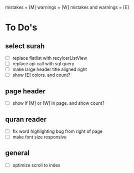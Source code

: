 mistakes = [M]
warnings = [W]
mistakes and warnings = [E]

# To Do's

## select surah

- [ ] replace flatlist with recylcerListView
- [ ] replace api call with sql query
- [ ] make large header title aligned right
- [ ] show [E] colors. and count?

## page header

- [ ] show if [M] or [W] in page. and show count?

## quran reader

- [ ] fix word highlighting bug from right of page
- [ ] make font size responsive

## general

- [ ] optimize scroll to index
